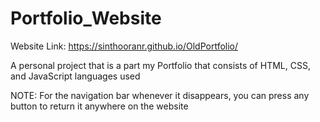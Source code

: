 # Portfolio_Website

Website Link: https://sinthooranr.github.io/OldPortfolio/

A personal project that is a part my Portfolio that consists of HTML, CSS, and JavaScript languages used

NOTE: For the navigation bar whenever it disappears, you can press any button to return it anywhere on the website
